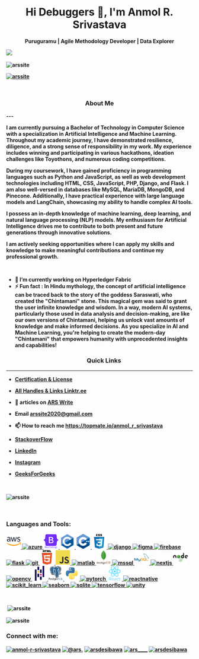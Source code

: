 <h1 align="center">Hi Debuggers 👋, I'm Anmol R. Srivastava</h1> 
<p align="center"><b>Puruguramu | Agile Methodology Developer | Data Explorer</p>
<img src="biogif.gif">


<p align="left"> <img src="https://komarev.com/ghpvc/?username=arssite&label=Profile%20views&color=0e75b6&style=flat" alt="arssite" /> </p>

<p align="left"> <a href="https://github.com/ryo-ma/github-profile-trophy"><img src="https://github-profile-trophy.vercel.app/?username=arssite" alt="arssite" /></a> </p>

<p align="left"> <a href="https://twitter.com/" target="blank"><img src="https://img.shields.io/twitter/follow/?logo=twitter&style=for-the-badge" alt="" /></a> </p>

<h3 align="center">About Me<br></h3>
---
<p>
I am currently pursuing a Bachelor of Technology in Computer Science with a specialization in Artificial Intelligence and Machine Learning. Throughout my academic journey, I have demonstrated resilience, diligence, and a strong sense of responsibility in my work. My experience includes winning and participating in various hackathons, ideation challenges like Toyothons, and numerous coding competitions.

During my coursework, I have gained proficiency in programming languages such as Python and JavaScript, as well as web development technologies including HTML, CSS, JavaScript, PHP, Django, and Flask. I am also well-versed in databases like MySQL, MariaDB, MongoDB, and Pinecone. Additionally, I have practical experience with large language models and LangChain, showcasing my ability to handle complex AI tools.

I possess an in-depth knowledge of machine learning, deep learning, and natural language processing (NLP) models. My enthusiasm for Artificial Intelligence drives me to contribute to both present and future generations through innovative solutions.

I am actively seeking opportunities where I can apply my skills and knowledge to make meaningful contributions and continue my professional growth. </p><br>

- 🔭 I’m currently working on **Hyperledger Fabric**
  <br>
- ⚡ Fun fact :   **In Hindu mythology, the concept of artificial intelligence can be traced back to the story of the goddess Saraswati, who created the "Chintamani" stone. This magical gem was said to grant the user infinite knowledge and wisdom. In a way, modern AI systems, particularly those used in data analysis and decision-making, are like our own versions of Chintamani, helping us unlock vast amounts of knowledge and make informed decisions. As you specialize in AI and Machine Learning, you're helping to create the modern-day "Chintamani" that empowers humanity with unprecedented insights and capabilities!**
  <br>
  <h3 align="center">Quick Links<br></h3>
---
- <a href="https://arssite.github.io/ars_profile/">Certification & License 


- All Handles & Links  [Linktr.ee](https://linktr.ee/anmol.r.srivastava)

- 📝 articles on [ARS Write](https://medium.com/@ars.)

- Email **arssite2020@gmail.com**
- 📫 How to reach me **https://topmate.io/anmol_r_srivastava**
- [StackoverFlow](https://stackoverflow.com/users/25194835/ars)
- [LinkedIn](https://www.linkedin.com/in/anmol-r-srivastava?utm_source=share&utm_campaign=share_via&utm_content=profile&utm_medium=android_app)
- [Instagram](https://www.instagram.com/ars_desibawa)
- [GeeksForGeeks](https://www.geeksforgeeks.org/user/arsdesibawa/)



<br>
<p ><img align="center" src="https://github-readme-stats.vercel.app/api/top-langs?username=arssite&show_icons=true&locale=en&layout=compact" alt="arssite" /></p>
<br>

<h3 align="left">Languages and Tools:</h3>
<p align="left"> <a href="https://aws.amazon.com" target="_blank" rel="noreferrer"> <img src="https://raw.githubusercontent.com/devicons/devicon/master/icons/amazonwebservices/amazonwebservices-original-wordmark.svg" alt="aws" width="40" height="40"/> </a> <a href="https://azure.microsoft.com/en-in/" target="_blank" rel="noreferrer"> <img src="https://www.vectorlogo.zone/logos/microsoft_azure/microsoft_azure-icon.svg" alt="azure" width="40" height="40"/> </a> <a href="https://getbootstrap.com" target="_blank" rel="noreferrer"> <img src="https://raw.githubusercontent.com/devicons/devicon/master/icons/bootstrap/bootstrap-plain-wordmark.svg" alt="bootstrap" width="40" height="40"/> </a> <a href="https://www.cprogramming.com/" target="_blank" rel="noreferrer"> <img src="https://raw.githubusercontent.com/devicons/devicon/master/icons/c/c-original.svg" alt="c" width="40" height="40"/> </a> <a href="https://www.w3schools.com/cpp/" target="_blank" rel="noreferrer"> <img src="https://raw.githubusercontent.com/devicons/devicon/master/icons/cplusplus/cplusplus-original.svg" alt="cplusplus" width="40" height="40"/> </a> <a href="https://www.w3schools.com/css/" target="_blank" rel="noreferrer"> <img src="https://raw.githubusercontent.com/devicons/devicon/master/icons/css3/css3-original-wordmark.svg" alt="css3" width="40" height="40"/> </a> <a href="https://www.djangoproject.com/" target="_blank" rel="noreferrer"> <img src="https://cdn.worldvectorlogo.com/logos/django.svg" alt="django" width="40" height="40"/> </a> <a href="https://www.figma.com/" target="_blank" rel="noreferrer"> <img src="https://www.vectorlogo.zone/logos/figma/figma-icon.svg" alt="figma" width="40" height="40"/> </a> <a href="https://firebase.google.com/" target="_blank" rel="noreferrer"> <img src="https://www.vectorlogo.zone/logos/firebase/firebase-icon.svg" alt="firebase" width="40" height="40"/> </a> <a href="https://flask.palletsprojects.com/" target="_blank" rel="noreferrer"> <img src="https://www.vectorlogo.zone/logos/pocoo_flask/pocoo_flask-icon.svg" alt="flask" width="40" height="40"/> </a> <a href="https://git-scm.com/" target="_blank" rel="noreferrer"> <img src="https://www.vectorlogo.zone/logos/git-scm/git-scm-icon.svg" alt="git" width="40" height="40"/> </a> <a href="https://www.w3.org/html/" target="_blank" rel="noreferrer"> <img src="https://raw.githubusercontent.com/devicons/devicon/master/icons/html5/html5-original-wordmark.svg" alt="html5" width="40" height="40"/> </a> <a href="https://developer.mozilla.org/en-US/docs/Web/JavaScript" target="_blank" rel="noreferrer"> <img src="https://raw.githubusercontent.com/devicons/devicon/master/icons/javascript/javascript-original.svg" alt="javascript" width="40" height="40"/> </a> <a href="https://www.mathworks.com/" target="_blank" rel="noreferrer"> <img src="https://upload.wikimedia.org/wikipedia/commons/2/21/Matlab_Logo.png" alt="matlab" width="40" height="40"/> </a> <a href="https://www.mongodb.com/" target="_blank" rel="noreferrer"> <img src="https://raw.githubusercontent.com/devicons/devicon/master/icons/mongodb/mongodb-original-wordmark.svg" alt="mongodb" width="40" height="40"/> </a> <a href="https://www.microsoft.com/en-us/sql-server" target="_blank" rel="noreferrer"> <img src="https://www.svgrepo.com/show/303229/microsoft-sql-server-logo.svg" alt="mssql" width="40" height="40"/> </a> <a href="https://www.mysql.com/" target="_blank" rel="noreferrer"> <img src="https://raw.githubusercontent.com/devicons/devicon/master/icons/mysql/mysql-original-wordmark.svg" alt="mysql" width="40" height="40"/> </a> <a href="https://nextjs.org/" target="_blank" rel="noreferrer"> <img src="https://cdn.worldvectorlogo.com/logos/nextjs-2.svg" alt="nextjs" width="40" height="40"/> </a> <a href="https://nodejs.org" target="_blank" rel="noreferrer"> <img src="https://raw.githubusercontent.com/devicons/devicon/master/icons/nodejs/nodejs-original-wordmark.svg" alt="nodejs" width="40" height="40"/> </a> <a href="https://opencv.org/" target="_blank" rel="noreferrer"> <img src="https://www.vectorlogo.zone/logos/opencv/opencv-icon.svg" alt="opencv" width="40" height="40"/> </a> <a href="https://pandas.pydata.org/" target="_blank" rel="noreferrer"> <img src="https://raw.githubusercontent.com/devicons/devicon/2ae2a900d2f041da66e950e4d48052658d850630/icons/pandas/pandas-original.svg" alt="pandas" width="40" height="40"/> </a> <a href="https://www.postgresql.org" target="_blank" rel="noreferrer"> <img src="https://raw.githubusercontent.com/devicons/devicon/master/icons/postgresql/postgresql-original-wordmark.svg" alt="postgresql" width="40" height="40"/> </a> <a href="https://www.python.org" target="_blank" rel="noreferrer"> <img src="https://raw.githubusercontent.com/devicons/devicon/master/icons/python/python-original.svg" alt="python" width="40" height="40"/> </a> <a href="https://pytorch.org/" target="_blank" rel="noreferrer"> <img src="https://www.vectorlogo.zone/logos/pytorch/pytorch-icon.svg" alt="pytorch" width="40" height="40"/> </a> <a href="https://reactjs.org/" target="_blank" rel="noreferrer"> <img src="https://raw.githubusercontent.com/devicons/devicon/master/icons/react/react-original-wordmark.svg" alt="react" width="40" height="40"/> </a> <a href="https://reactnative.dev/" target="_blank" rel="noreferrer"> <img src="https://reactnative.dev/img/header_logo.svg" alt="reactnative" width="40" height="40"/> </a> <a href="https://scikit-learn.org/" target="_blank" rel="noreferrer"> <img src="https://upload.wikimedia.org/wikipedia/commons/0/05/Scikit_learn_logo_small.svg" alt="scikit_learn" width="40" height="40"/> </a> <a href="https://seaborn.pydata.org/" target="_blank" rel="noreferrer"> <img src="https://seaborn.pydata.org/_images/logo-mark-lightbg.svg" alt="seaborn" width="40" height="40"/> </a> <a href="https://www.sqlite.org/" target="_blank" rel="noreferrer"> <img src="https://www.vectorlogo.zone/logos/sqlite/sqlite-icon.svg" alt="sqlite" width="40" height="40"/> </a> <a href="https://www.tensorflow.org" target="_blank" rel="noreferrer"> <img src="https://www.vectorlogo.zone/logos/tensorflow/tensorflow-icon.svg" alt="tensorflow" width="40" height="40"/> </a> <a href="https://unity.com/" target="_blank" rel="noreferrer"> <img src="https://www.vectorlogo.zone/logos/unity3d/unity3d-icon.svg" alt="unity" width="40" height="40"/> </a> </p>
<br>


<p>&nbsp;<img align="center" src="https://github-readme-stats.vercel.app/api?username=arssite&show_icons=true&locale=en" alt="arssite" /></p>

<p><img align="center" src="https://github-readme-streak-stats.herokuapp.com/?user=arssite&" alt="arssite" /></p>


<h3 align="left">Connect with me:</h3>
<p align="left">
<a href="https://linkedin.com/in/anmol-r-srivastava" target="blank"><img align="center" src="https://raw.githubusercontent.com/rahuldkjain/github-profile-readme-generator/master/src/images/icons/Social/linked-in-alt.svg" alt="anmol-r-srivastava" height="30" width="40" /></a>
<a href="https://medium.com/@ars." target="blank"><img align="center" src="https://raw.githubusercontent.com/rahuldkjain/github-profile-readme-generator/master/src/images/icons/Social/medium.svg" alt="@ars." height="30" width="40" /></a>
<a href="https://www.codechef.com/users/arsdesibawa" target="blank"><img align="center" src="https://cdn.jsdelivr.net/npm/simple-icons@3.1.0/icons/codechef.svg" alt="arsdesibawa" height="30" width="40" /></a>
<a href="https://www.hackerrank.com/ars____" target="blank"><img align="center" src="https://raw.githubusercontent.com/rahuldkjain/github-profile-readme-generator/master/src/images/icons/Social/hackerrank.svg" alt="ars____" height="30" width="40" /></a>
<a href="https://auth.geeksforgeeks.org/user/arsdesibawa" target="blank"><img align="center" src="https://raw.githubusercontent.com/rahuldkjain/github-profile-readme-generator/master/src/images/icons/Social/geeks-for-geeks.svg" alt="arsdesibawa" height="30" width="40" /></a>
  
</p>

